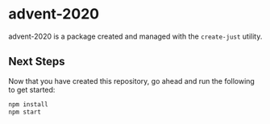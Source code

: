 # advent-2020

advent-2020 is a package created and managed with the `create-just` utility.

## Next Steps

Now that you have created this repository, go ahead and run the following to get started:

```sh
npm install
npm start
```
